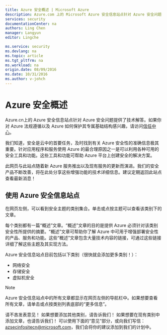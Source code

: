 ```yaml
---
title: Azure 安全概述 | Microsoft Azure
description: Azure.com 上的 Microsoft Azure 安全信息站点针对 Azure 安全问题提供了技术解答。
services: security
documentationCenter: na
authors: Ling Chen
manager: Langyun
editor: Lingche

ms.service: security
ms.devlang: na
ms.topic: article
ms.tgt_pltfrm: na
ms.workload: na
origin.date: 08/09/2016
ms.date: 10/31/2016
ms.author: v-johch
---
```


# Azure 安全概述

Azure.cn上的 Azure 安全信息站点针对 Azure 安全问题提供了技术解答。如果你对 Azure 法规遵循以及 Azure 如何保护其专属基础结构感兴趣，请访问[信任中心](https://www.trustcenter.cn/zh-cn/cloudservices/azure.html)。

我们知道，安全是云中的首要任务，及时找到有关 Azure 安全性的准确信息极其重要。针对应用程序和服务使用 Azure 的最合理原因之一是可以利用各种可用的安全工具和功能。这些工具和功能可帮助 Azure 平台上创建安全的解决方案。

此网页与此站点随着新 Azure 服务推出以及现有服务的更新而演进。我们的安全产品不断改善，将在此处分享这些增强功能的技术详细信息。建议定期返回此站点查看最新消息！

## 使用 Azure 安全信息站点
在网页左侧，可以看到安全主题的类别集合。单击或点按主题可以查看该类别下的文章。

每个类别都有一篇“概述”文章。“概述”文章的目的是提供 Azure 必须针对该类别安全性所提供的摘要。“概述”文章可帮助你了解 Azure 中可用于增强部署安全性的产品、服务和功能。这些“概述”文章包含大量技术内容的链接，可通过这些链接详细了解这些主题及其实现方法。

Azure 安全信息站点目前包括以下类别（很快就会添加更多类别！）：

- 网络安全
- 存储安全
- 虚拟机安全

> [!NOTE]
> Azure 安全信息站点中的所有文章都显示在网页左侧的导航栏中。如果想要查看所有文章，请单击或点按类别列表底部的“更多信息”。

请不吝发表意见！ 如果想要添加其他类别，请告诉我们！ 如果想要在现有类别中添加文章，也请告诉我们！ 可以使用下面的“意见”部分，或向我们写信：[azsecinfositecn@microsoft.com](mailto:azsecinfositecn@microsoft.com)，我们会将你的建议添加到我们的计划中。

<!---HONumber=Mooncake_1024_2016-->